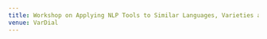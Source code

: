 ```yaml
---
title: Workshop on Applying NLP Tools to Similar Languages, Varieties and Dialects
venue: VarDial
---
```

